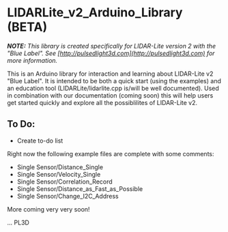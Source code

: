 # LIDARLite_v2_Arduino_Library (BETA)

***NOTE:*** *This library is created specifically for LIDAR-Lite version 2 with the "Blue Label". See [http://pulsedlight3d.com](http://pulsedlight3d.com) for more information.*

This is an Arduino library for interaction and learning about LIDAR-Lite v2 "Blue Label". It is intended to be both a quick start (using the examples) and an education tool (LIDARLite/lidarlite.cpp is/will be well documented). Used in combination with our documentation (coming soon) this will help users get started quickly and explore all the possiblilites of LIDAR-Lite v2. 

## To Do:

- Create to-do list

Right now the following example files are complete with some comments: 

- Single Sensor/Distance_Single
- Single Sensor/Velocity_Single
- Single Sensor/Correlation_Record
- Single Sensor/Distance_as_Fast_as_Possible
- Single Sensor/Change_I2C_Address

More coming very very soon!

... PL3D

